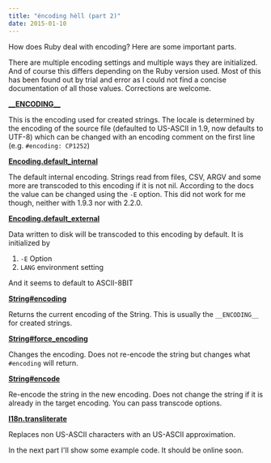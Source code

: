 ```yaml
---
title: "éncoding hèll (part 2)"
date: 2015-01-10
---
```


How does Ruby deal with encoding? Here are some important parts.

There are multiple encoding settings and multiple ways they are initialized. And of course this differs depending on the Ruby version used. Most of this has been found out by trial and error as I could not find a concise documentation of all those values. Corrections are welcome.

[**\_\_ENCODING\_\_**](http://ruby-doc.org/docs/keywords/1.9/Object.html#method-i-__ENCODING__)

This is the encoding used for created strings. The locale is determined by the encoding of the source file (defaulted to US-ASCII in 1.9, now defaults to UTF-8) which can be changed with an encoding comment on the first line (e.g. `#encoding: CP1252`)

[**Encoding.default\_internal**](http://ruby-doc.org/core-2.2.0/Encoding.html#method-c-default_internal)

The default internal encoding. Strings read from files, CSV, ARGV and some more are transcoded to this encoding if it is not nil. According to the docs the value can be changed using the `-E` option. This did not work for me though, neither with 1.9.3 nor with 2.2.0.

[**Encoding.default\_external**](http://ruby-doc.org/core-2.2.0/Encoding.html#method-c-default_external)

Data written to disk will be transcoded to this encoding by default. It is initialized by

1. `-E` Option
2. `LANG` environment setting

And it seems to default to ASCII-8BIT

[**String#encoding**](http://www.ruby-doc.org/core-2.2.0/String.html#method-i-encoding)

Returns the current encoding of the String. This is usually the `__ENCODING__` for created strings.

[**String#force\_encoding**](http://ruby-doc.org/core-2.2.0/String.html#method-i-force_encoding)

Changes the encoding. Does not re-encode the string but changes what `#encoding` will return.

[**String#encode**](http://ruby-doc.org/core-2.2.0/String.html#method-i-encode)

Re-encode the string in the new encoding. Does not change the string if it is already in the target encoding. You can pass transcode options.

[**I18n.transliterate**](http://apidock.com/rails/ActiveSupport/Inflector/transliterate)

Replaces non US-ASCII characters with an US-ASCII approximation.

In the next part I'll show some example code. It should be online soon.
